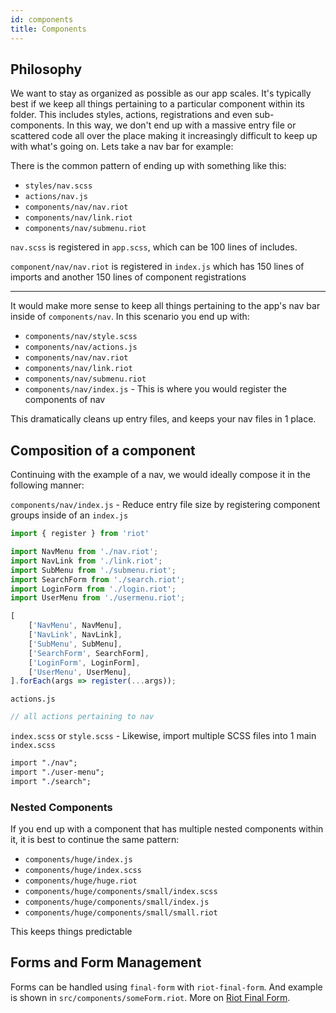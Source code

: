 ```yaml
---
id: components
title: Components
---
```


## Philosophy

We want to stay as organized as possible as our app scales. It's typically best if we keep all things pertaining to a particular component within its folder. This includes styles, actions, registrations and even sub-components. In this way, we don't end up with a massive entry file or scattered code all over the place making it increasingly difficult to keep up with what's going on. Lets take a nav bar for example:

There is the common pattern of ending up with something like this:

- `styles/nav.scss`
- `actions/nav.js`
- `components/nav/nav.riot`
- `components/nav/link.riot`
- `components/nav/submenu.riot`

`nav.scss` is registered in `app.scss`, which can be 100 lines of includes.

`component/nav/nav.riot` is registered in `index.js` which has 150 lines of imports and another 150 lines of component registrations

---

It would make more sense to keep all things pertaining to the app's nav bar inside of `components/nav`. In this scenario you end up with:

- `components/nav/style.scss`
- `components/nav/actions.js`
- `components/nav/nav.riot`
- `components/nav/link.riot`
- `components/nav/submenu.riot`
- `components/nav/index.js` - This is where you would register the components of nav


This dramatically cleans up entry files, and keeps your nav files in 1 place.

## Composition of a component

Continuing with the example of a nav, we would ideally compose it in the following manner:

`components/nav/index.js` - Reduce entry file size by registering component groups inside of an `index.js`
```js
import { register } from 'riot'

import NavMenu from './nav.riot';
import NavLink from './link.riot';
import SubMenu from './submenu.riot';
import SearchForm from './search.riot';
import LoginForm from './login.riot';
import UserMenu from './usermenu.riot';

[
    ['NavMenu', NavMenu],
    ['NavLink', NavLink],
    ['SubMenu', SubMenu],
    ['SearchForm', SearchForm],
    ['LoginForm', LoginForm],
    ['UserMenu', UserMenu],
].forEach(args => register(...args));
```

`actions.js`

```js
// all actions pertaining to nav
```

`index.scss` or `style.scss` - Likewise, import multiple SCSS files into 1 main `index.scss`

```sass
import "./nav";
import "./user-menu";
import "./search";
```

### Nested Components

If you end up with a component that has multiple nested components within it, it is best to continue the same pattern:

- `components/huge/index.js`
- `components/huge/index.scss`
- `components/huge/huge.riot`
- `components/huge/components/small/index.scss`
- `components/huge/components/small/index.js`
- `components/huge/components/small/small.riot`

This keeps things predictable


## Forms and Form Management

Forms can be handled using `final-form` with `riot-final-form`. And example is shown in `src/components/someForm.riot`. More on [Riot Final Form](https://github.com/damusix/riot-final-form).
